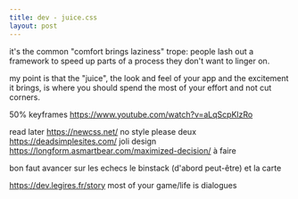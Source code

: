 ```yaml
---
title: dev - juice.css
layout: post
---
```


it's the common "comfort brings laziness" trope: people lash out a framework to speed up parts of a process they don't want to linger on.

my point is that the "juice", the look and feel of your app and the excitement it brings, is where you should spend the most of your effort and not cut corners.


50% keyframes
https://www.youtube.com/watch?v=aLqScpKlzRo


read later
https://newcss.net/
no style please deux
https://deadsimplesites.com/
joli design
https://longform.asmartbear.com/maximized-decision/
à faire

bon faut avancer sur les echecs
le binstack (d'abord peut-être)
et la carte

https://dev.legires.fr/story
most of your game/life is dialogues

